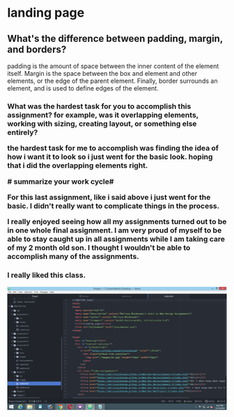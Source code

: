 <h1> landing page</h1>

<h2> What's the difference between padding, margin, and borders?</h2>
<p> padding is the amount of space between the inner content of the element itself. Margin is the space between the box and element and other elements, or the edge of the parent element. Finally, border surrounds an element, and is used to define edges of the element.</p>
<h3> What was the hardest task for you to accomplish this assignment? for example, was it overlapping elements, working with sizing, creating layout, or something else entirely?
<p> the hardest task for  me to accomplish was finding the idea of how i want it to look so i just went for the basic look. hoping that i did the overlapping elements right.</p>
# summarize your work cycle#
<p>For this last assignment, like i said above i just went for the basic. I didn't really want to complicate things in the process.</p>

<p>I really enjoyed seeing how all my assignments turned out to be in one whole final assignment. I am very proud of myself to be able to stay caught up in all assignments while I am taking care of my 2 month old son. I thought I wouldn't be able to accomplish many of the assignments.</p>

<h3>I really liked this class.</h3>

![screenshot](./images/project-3.png)
